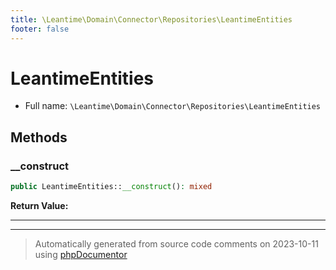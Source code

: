 ```yaml
---
title: \Leantime\Domain\Connector\Repositories\LeantimeEntities
footer: false
---
```


# LeantimeEntities





* Full name: `\Leantime\Domain\Connector\Repositories\LeantimeEntities`



## Methods

### __construct



```php
public LeantimeEntities::__construct(): mixed
```









**Return Value:**





---


---
> Automatically generated from source code comments on 2023-10-11 using [phpDocumentor](http://www.phpdoc.org/)
